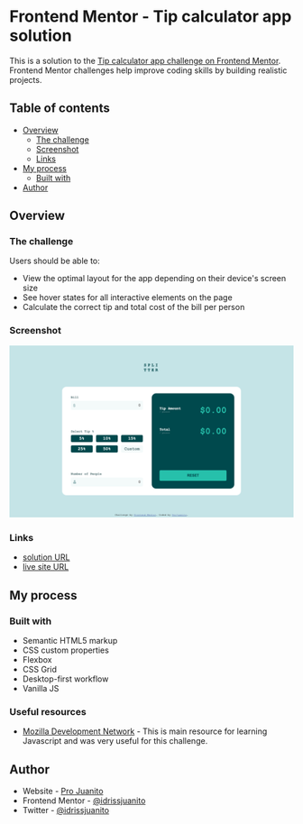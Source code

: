 # Frontend Mentor - Tip calculator app solution

This is a solution to the [Tip calculator app challenge on Frontend Mentor](https://www.frontendmentor.io/challenges/tip-calculator-app-ugJNGbJUX). Frontend Mentor challenges help  improve coding skills by building realistic projects.

## Table of contents

- [Overview](#overview)
  - [The challenge](#the-challenge)
  - [Screenshot](#screenshot)
  - [Links](#links)
- [My process](#my-process)
  - [Built with](#built-with)
- [Author](#author)

## Overview

### The challenge

Users should be able to:

- View the optimal layout for the app depending on their device's screen size
- See hover states for all interactive elements on the page
- Calculate the correct tip and total cost of the bill per person

### Screenshot

![](./screenshot.png)

### Links

- [solution URL](https://github.com/idrissjuanito/tip-calculator)
- [live site URL](https://idrissjuanito.github.io/tip-calculator)

## My process

### Built with

- Semantic HTML5 markup
- CSS custom properties
- Flexbox
- CSS Grid
- Desktop-first workflow
- Vanilla JS

### Useful resources

- [Mozilla Development Network](https://developer.mozilla.org/en-US/docs/Web/JavaScript) - This is main resource for learning Javascript and was very useful for this challenge.

## Author

- Website - [Pro Juanito](https://www.projuanito.com)
- Frontend Mentor - [@idrissjuanito](https://www.frontendmentor.io/profile/idrissjuanito)
- Twitter - [@idrissjuanito](https://www.twitter.com/idrissjuanito)